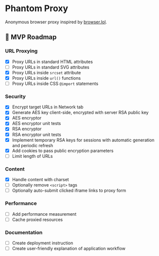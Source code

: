 # Phantom Proxy

Anonymous browser proxy inspired by [browser.lol](https://browser.lol).

## 📅 MVP Roadmap

### URL Proxying
- [x] Proxy URLs in standard HTML attributes
- [ ] Proxy URLs in standard SVG attributes
- [x] Proxy URLs inside `srcset` attribute
- [x] Proxy URLs inside `url()` functions
- [ ] Proxy URLs inside CSS `@import` statements

### Security
- [x] Encrypt target URLs in Network tab
- [x] Generate AES key client-side, encrypted with server RSA public key
- [x] AES encryptor
- [x] AES encryptor unit tests
- [x] RSA encryptor
- [x] RSA encryptor unit tests
- [x] Implement temporary RSA keys for sessions with automatic generation and periodic refresh
- [x] Add cookies to pass public encryption parameters
- [ ] Limit length of URLs

### Content
- [x] Handle content with charset
- [ ] Optionally remove `<script>` tags
- [ ] Optionally auto-submit clicked iframe links to proxy form

### Performance
- [ ] Add performance measurement
- [ ] Cache proxied resources

### Documentation
- [ ] Create deployment instruction
- [ ] Create user-friendly explanation of application workflow
